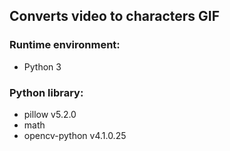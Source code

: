 ## Converts video to characters GIF
### Runtime environment:
* Python 3
### Python library:
* pillow v5.2.0
* math
* opencv-python v4.1.0.25
